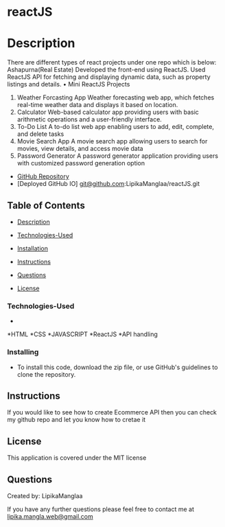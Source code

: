 # reactJS
# Description
There are different types of react projects under one repo which is below:
Ashapurna(Real Estate)
 Developed the front-end using ReactJS.
 Used ReactJS API for fetching and displaying dynamic data, such as property listings and details.
• Mini ReactJS Projects
1. Weather Forcasting App
 Weather forecasting web app, which fetches real-time weather data and displays it based on 
location. 
 2. Calculator
 Web-based calculator app providing users with basic arithmetic operations and a user-friendly 
interface.
 3. To-Do List
 A to-do list web app enabling users to add, edit, complete, and delete tasks
 4. Movie Search App
 A movie search app allowing users to search for movies, view details, and access movie data
 5. Password Generator
 A password generator application providing users with customized password generation option
* [GitHub Repository](https://github.com/LipikaManglaa/reactJS)
* [Deployed GitHub IO]  git@github.com:LipikaManglaa/reactJS.git



## Table of Contents

  
* [Description](#Description)

* [Technologies-Used](#Technologies-Used)

* [Installation](#installation)
  
* [Instructions](#Instructions) 
          
* [Questions](#questions)
 
* [License](#license)  



### Technologies-Used
  *
  *HTML
  *CSS
  *JAVASCRIPT
  *ReactJS
  *API handling
 


### Installing

* To install this code, download the zip file, or use GitHub's guidelines to clone the repository. 

## Instructions
If you would like to see how to create Ecommerce API then you can check my github repo and let you know  how to cretae it

## License
This application is covered under the MIT license


## Questions
Created by: LipikaManglaa

If you have any further questions please feel free to contact me at lipika.mangla.web@gmail.com
